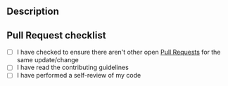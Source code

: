 ## Description

<!-- Please provide a description of your changes including numbers of any relevant issues -->

## Pull Request checklist

- [ ] I have checked to ensure there aren't other open [Pull Requests](../../../pulls) for the same update/change
- [ ] I have read the contributing guidelines
- [ ] I have performed a self-review of my code
